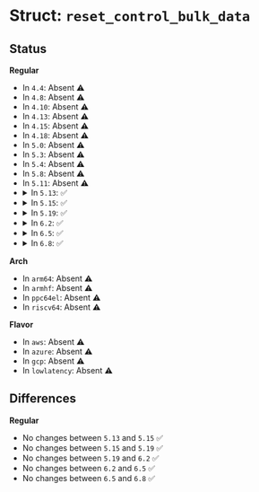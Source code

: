 # Struct: <code>reset_control_bulk_data</code>

## Status
<b>Regular</b>
<ul>
<li>
In <code>4.4</code>: Absent ⚠️
</li>
<li>
In <code>4.8</code>: Absent ⚠️
</li>
<li>
In <code>4.10</code>: Absent ⚠️
</li>
<li>
In <code>4.13</code>: Absent ⚠️
</li>
<li>
In <code>4.15</code>: Absent ⚠️
</li>
<li>
In <code>4.18</code>: Absent ⚠️
</li>
<li>
In <code>5.0</code>: Absent ⚠️
</li>
<li>
In <code>5.3</code>: Absent ⚠️
</li>
<li>
In <code>5.4</code>: Absent ⚠️
</li>
<li>
In <code>5.8</code>: Absent ⚠️
</li>
<li>
In <code>5.11</code>: Absent ⚠️
</li>
<li>
<details>
<summary>In <code>5.13</code>: ✅</summary>

```c
struct reset_control_bulk_data {
    const char *id;
    struct reset_control *rstc;
};
```
</details>
</li>
<li>
<details>
<summary>In <code>5.15</code>: ✅</summary>

```c
struct reset_control_bulk_data {
    const char *id;
    struct reset_control *rstc;
};
```
</details>
</li>
<li>
<details>
<summary>In <code>5.19</code>: ✅</summary>

```c
struct reset_control_bulk_data {
    const char *id;
    struct reset_control *rstc;
};
```
</details>
</li>
<li>
<details>
<summary>In <code>6.2</code>: ✅</summary>

```c
struct reset_control_bulk_data {
    const char *id;
    struct reset_control *rstc;
};
```
</details>
</li>
<li>
<details>
<summary>In <code>6.5</code>: ✅</summary>

```c
struct reset_control_bulk_data {
    const char *id;
    struct reset_control *rstc;
};
```
</details>
</li>
<li>
<details>
<summary>In <code>6.8</code>: ✅</summary>

```c
struct reset_control_bulk_data {
    const char *id;
    struct reset_control *rstc;
};
```
</details>
</li>
</ul>
<b>Arch</b>
<ul>
<li>
In <code>arm64</code>: Absent ⚠️
</li>
<li>
In <code>armhf</code>: Absent ⚠️
</li>
<li>
In <code>ppc64el</code>: Absent ⚠️
</li>
<li>
In <code>riscv64</code>: Absent ⚠️
</li>
</ul>
<b>Flavor</b>
<ul>
<li>
In <code>aws</code>: Absent ⚠️
</li>
<li>
In <code>azure</code>: Absent ⚠️
</li>
<li>
In <code>gcp</code>: Absent ⚠️
</li>
<li>
In <code>lowlatency</code>: Absent ⚠️
</li>
</ul>

## Differences
<b>Regular</b>
<ul>
<li>
No changes between <code>5.13</code> and <code>5.15</code> ✅
</li>
<li>
No changes between <code>5.15</code> and <code>5.19</code> ✅
</li>
<li>
No changes between <code>5.19</code> and <code>6.2</code> ✅
</li>
<li>
No changes between <code>6.2</code> and <code>6.5</code> ✅
</li>
<li>
No changes between <code>6.5</code> and <code>6.8</code> ✅
</li>
</ul>
